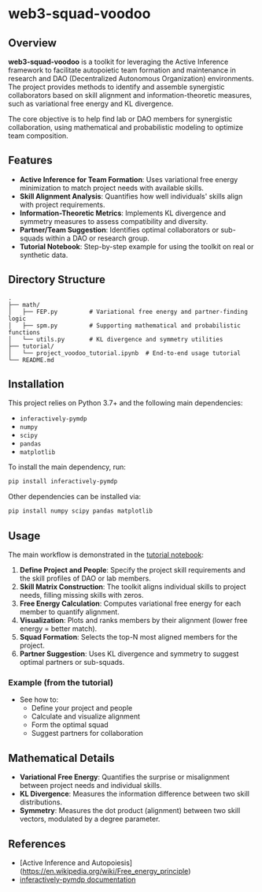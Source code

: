 # web3-squad-voodoo

## Overview

**web3-squad-voodoo** is a toolkit for leveraging the Active Inference framework to facilitate autopoietic team formation and maintenance in research and DAO (Decentralized Autonomous Organization) environments. The project provides methods to identify and assemble synergistic collaborators based on skill alignment and information-theoretic measures, such as variational free energy and KL divergence.

The core objective is to help find lab or DAO members for synergistic collaboration, using mathematical and probabilistic modeling to optimize team composition.

## Features
- **Active Inference for Team Formation**: Uses variational free energy minimization to match project needs with available skills.
- **Skill Alignment Analysis**: Quantifies how well individuals' skills align with project requirements.
- **Information-Theoretic Metrics**: Implements KL divergence and symmetry measures to assess compatibility and diversity.
- **Partner/Team Suggestion**: Identifies optimal collaborators or sub-squads within a DAO or research group.
- **Tutorial Notebook**: Step-by-step example for using the toolkit on real or synthetic data.

## Directory Structure
```
.
├── math/
│   ├── FEP.py         # Variational free energy and partner-finding logic
│   ├── spm.py         # Supporting mathematical and probabilistic functions
│   └── utils.py       # KL divergence and symmetry utilities
├── tutorial/
│   └── project_voodoo_tutorial.ipynb  # End-to-end usage tutorial
└── README.md
```

## Installation

This project relies on Python 3.7+ and the following main dependencies:
- `inferactively-pymdp`
- `numpy`
- `scipy`
- `pandas`
- `matplotlib`

To install the main dependency, run:
```bash
pip install inferactively-pymdp
```
Other dependencies can be installed via:
```bash
pip install numpy scipy pandas matplotlib
```

## Usage

The main workflow is demonstrated in the [tutorial notebook](tutorial/project_voodoo_tutorial.ipynb):
1. **Define Project and People**: Specify the project skill requirements and the skill profiles of DAO or lab members.
2. **Skill Matrix Construction**: The toolkit aligns individual skills to project needs, filling missing skills with zeros.
3. **Free Energy Calculation**: Computes variational free energy for each member to quantify alignment.
4. **Visualization**: Plots and ranks members by their alignment (lower free energy = better match).
5. **Squad Formation**: Selects the top-N most aligned members for the project.
6. **Partner Suggestion**: Uses KL divergence and symmetry to suggest optimal partners or sub-squads.

### Example (from the tutorial)
- See how to:
  - Define your project and people
  - Calculate and visualize alignment
  - Form the optimal squad
  - Suggest partners for collaboration

## Mathematical Details
- **Variational Free Energy**: Quantifies the surprise or misalignment between project needs and individual skills.
- **KL Divergence**: Measures the information difference between two skill distributions.
- **Symmetry**: Measures the dot product (alignment) between two skill vectors, modulated by a degree parameter.

## References
- [Active Inference and Autopoiesis] (https://en.wikipedia.org/wiki/Free_energy_principle)
- [inferactively-pymdp documentation](https://github.com/infer-actively/pymdp)


